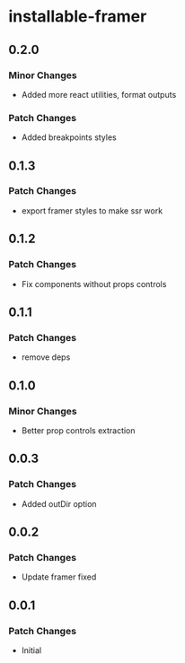 # installable-framer

## 0.2.0

### Minor Changes

-   Added more react utilities, format outputs

### Patch Changes

-   Added breakpoints styles

## 0.1.3

### Patch Changes

-   export framer styles to make ssr work

## 0.1.2

### Patch Changes

-   Fix components without props controls

## 0.1.1

### Patch Changes

-   remove deps

## 0.1.0

### Minor Changes

-   Better prop controls extraction

## 0.0.3

### Patch Changes

-   Added outDir option

## 0.0.2

### Patch Changes

-   Update framer fixed

## 0.0.1

### Patch Changes

-   Initial
